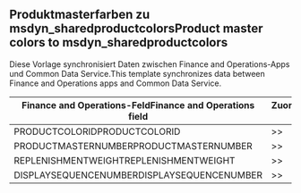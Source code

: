 ## <a name="product-master-colors-to-msdyn_sharedproductcolors"></a><span data-ttu-id="0f8cb-101">Produktmasterfarben zu msdyn_sharedproductcolors</span><span class="sxs-lookup"><span data-stu-id="0f8cb-101">Product master colors to msdyn_sharedproductcolors</span></span>

<span data-ttu-id="0f8cb-102">Diese Vorlage synchronisiert Daten zwischen Finance and Operations-Apps und Common Data Service.</span><span class="sxs-lookup"><span data-stu-id="0f8cb-102">This template synchronizes data between Finance and Operations apps and Common Data Service.</span></span>

<span data-ttu-id="0f8cb-103">Finance and Operations-Feld</span><span class="sxs-lookup"><span data-stu-id="0f8cb-103">Finance and Operations field</span></span> | <span data-ttu-id="0f8cb-104">Zuordnungstyp</span><span class="sxs-lookup"><span data-stu-id="0f8cb-104">Map type</span></span> | <span data-ttu-id="0f8cb-105">Anderes Dynamics 365-Feld</span><span class="sxs-lookup"><span data-stu-id="0f8cb-105">Other Dynamics 365 field</span></span> | <span data-ttu-id="0f8cb-106">Standardwert</span><span class="sxs-lookup"><span data-stu-id="0f8cb-106">Default value</span></span>
---|---|---|---
<span data-ttu-id="0f8cb-107">PRODUCTCOLORID</span><span class="sxs-lookup"><span data-stu-id="0f8cb-107">PRODUCTCOLORID</span></span> | >> | <span data-ttu-id="0f8cb-108">msdyn_productcolor.msdyn_productcolorname</span><span class="sxs-lookup"><span data-stu-id="0f8cb-108">msdyn_productcolor.msdyn_productcolorname</span></span> | 
<span data-ttu-id="0f8cb-109">PRODUCTMASTERNUMBER</span><span class="sxs-lookup"><span data-stu-id="0f8cb-109">PRODUCTMASTERNUMBER</span></span> | >> | <span data-ttu-id="0f8cb-110">msdyn_globalproduct.msdyn_productnumber</span><span class="sxs-lookup"><span data-stu-id="0f8cb-110">msdyn_globalproduct.msdyn_productnumber</span></span> | 
<span data-ttu-id="0f8cb-111">REPLENISHMENTWEIGHT</span><span class="sxs-lookup"><span data-stu-id="0f8cb-111">REPLENISHMENTWEIGHT</span></span> | >> | <span data-ttu-id="0f8cb-112">msdyn_replenishmentweight</span><span class="sxs-lookup"><span data-stu-id="0f8cb-112">msdyn_replenishmentweight</span></span> | 
<span data-ttu-id="0f8cb-113">DISPLAYSEQUENCENUMBER</span><span class="sxs-lookup"><span data-stu-id="0f8cb-113">DISPLAYSEQUENCENUMBER</span></span> | >> | <span data-ttu-id="0f8cb-114">msdyn_displaysequencenumber</span><span class="sxs-lookup"><span data-stu-id="0f8cb-114">msdyn_displaysequencenumber</span></span> | 
